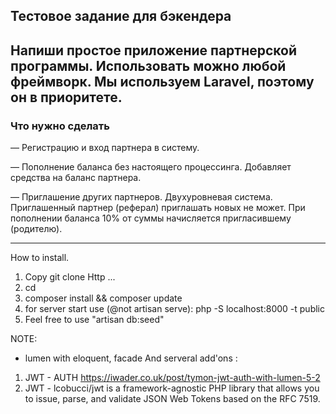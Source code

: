 ## Тестовое задание для бэкендера
 
## Напиши простое приложение партнерской программы. Использовать можно любой фреймворк. Мы используем Laravel, поэтому он в приоритете.
 
 ### Что нужно сделать
 — Регистрацию и вход партнера в систему.
 
 — Пополнение баланса без настоящего процессинга. Добавляет средства на баланс партнера.
 
 — Приглашение других партнеров. Двухуровневая система. Приглашенный партнер (реферал) приглашать новых не может. При пополнении баланса 10% от суммы начисляется пригласившему (родителю).
 
 -----------------
 How to  install.
1.  Copy git clone Http ...
2.  cd <project dir> 
3. composer install && composer update
4. for server start use (@not artisan serve): php -S localhost:8000 -t public 
5. Feel free to use "artisan db:seed"


NOTE: 
  - lumen with  eloquent, facade 
  And serveral add'ons :
   1. JWT - AUTH https://iwader.co.uk/post/tymon-jwt-auth-with-lumen-5-2
   2. JWT - lcobucci/jwt is a framework-agnostic PHP library that allows you to issue, parse, and validate JSON Web Tokens based on the RFC 7519. 
